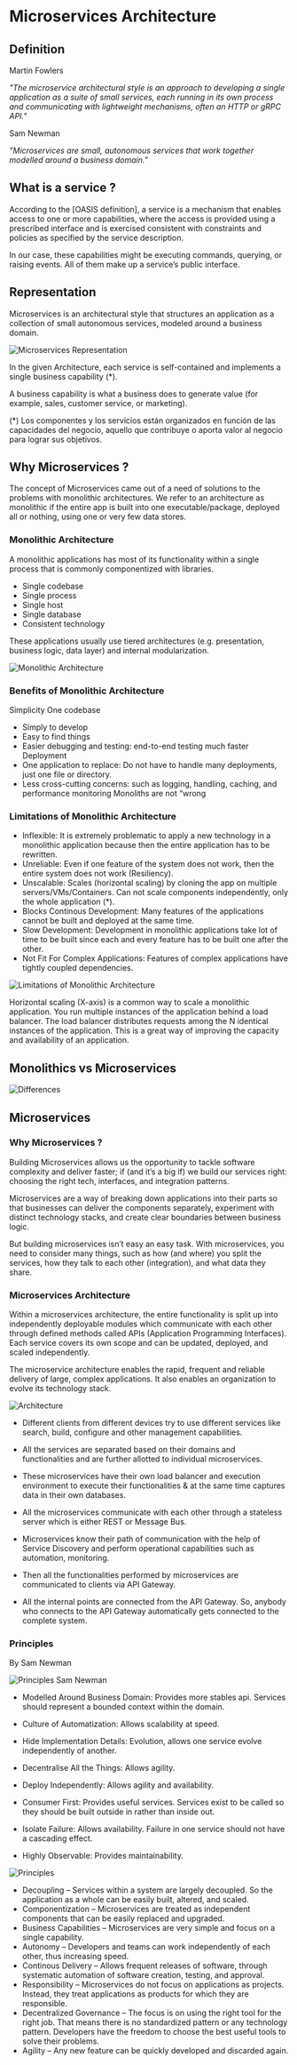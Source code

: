 
# Microservices Architecture

## Definition

Martin Fowlers

*"The microservice architectural style is an approach to developing a single application as a suite of small services, each running in its own process and communicating with lightweight mechanisms, often an HTTP or gRPC API."*

Sam Newman

*"Microservices are small, autonomous services that work together modelled around a business domain."*

## What is a service ?

According to the [OASIS definition], a service is a mechanism that enables access to one or more capabilities, where the access is provided using a prescribed interface and is exercised consistent with constraints and policies as specified by the service description. 

In our case, these capabilities might be executing commands, querying, or raising events. All of them make up a service’s public interface.

## Representation

Microservices is an architectural style that structures an application as a collection of small autonomous services, modeled around a business domain.

![Microservices Representation](img/fig-01.png?raw=true "Microservices Representation")

In the given Architecture, each service is self-contained and implements a single business capability (*).

A business capability is what a business does to generate value (for example, sales, customer service, or marketing).

(*) Los componentes y los servicios están organizados en función de las capacidades del negocio, aquello que contribuye o aporta valor al negocio para lograr sus objetivos.

## Why Microservices ?

The concept of Microservices came out of a need of solutions to the problems with monolithic architectures. We refer to an architecture as monolithic if the entire app is built into one executable/package, deployed all or nothing, using one or very few data stores. 


### Monolithic Architecture

A monolithic applications has most of its functionality within a single process that is commonly componentized with libraries.

- Single codebase
- Single process
- Single host
- Single database
- Consistent technology

These applications usually use tiered architectures (e.g. presentation, business logic, data layer) and internal modularization.

![Monolithic Architecture](img/fig-02.jpg?raw=true "Monolithic Architecture")


### Benefits of Monolithic Architecture

Simplicity
One codebase
- Simply to develop
- Easy to find things
- Easier debugging and testing: end-to-end testing much faster
Deployment
- One application to replace: Do not have to handle many deployments, just one file or directory.
- Less cross-cutting concerns: such as logging, handling, caching, and performance monitoring
Monoliths are not “wrong

### Limitations of Monolithic Architecture

- Inflexible: It is extremely problematic to apply a new technology in a monolithic application because then the entire application has to be rewritten.
- Unreliable: Even if one feature of the system does not work, then the entire system does not work (Resiliency).
- Unscalable: Scales (horizontal scaling) by cloning the app on multiple servers/VMs/Containers. Can not scale components independently, only the whole application (*).
- Blocks Continous Development: Many features of the applications cannot be built and deployed at the same time.
- Slow Development: Development in monolithic applications take lot of time to be built since each and every feature has to be built one after the other.
- Not Fit For Complex Applications: Features of complex applications have tightly coupled dependencies.


![Limitations of Monolithic Architecture](img/fig-03.png?raw=true "Limitations of Monolithic Architecture")

Horizontal scaling (X-axis) is a common way to scale a monolithic application. You run multiple instances of the application behind a load balancer. The load balancer distributes requests among the N identical instances of the application. This is a great way of improving the capacity and availability of an application.


## Monolithics vs Microservices

![Differences](img/fig-04.jpg?raw=true "Differences between Monolithics and Microservices Architectures")

## Microservices

### Why Microservices ?

Building Microservices allows us the opportunity to tackle software complexity and deliver faster; if (and it’s a big if) we build our services right: choosing the right tech, interfaces, and integration patterns.

Microservices are a way of breaking down applications into their parts so that businesses can deliver the components separately, experiment with distinct technology stacks, and create clear boundaries between business logic.

But building microservices isn’t easy an easy task. With microservices, you need to consider many things, such as how (and where) you split the services, how they talk to each other (integration), and what data they share.

### Microservices Architecture

Within a microservices architecture, the entire functionality is split up into independently deployable modules which communicate with each other through defined methods called APIs (Application Programming Interfaces). Each service covers its own scope and can be updated, deployed, and scaled independently.

The microservice architecture enables the rapid, frequent and reliable delivery of large, complex applications. It also enables an organization to evolve its technology stack.

![Architecture](img/fig-05.png?raw=true "Architecture")

- Different clients from different devices try to use different services like search, build, configure and other management capabilities.

- All the services are separated based on their domains and functionalities and  are further allotted to individual microservices.

- These microservices have their own load balancer and execution environment to execute their functionalities & at the same time captures data in their own databases.

- All the microservices communicate with each other through a stateless server which is either REST or Message Bus.

- Microservices know their path of communication with the help of Service Discovery and perform operational capabilities such as automation, monitoring.

- Then all the functionalities performed by microservices are communicated to clients via API Gateway.

- All the internal points are connected from the API Gateway. So, anybody who connects to the API Gateway automatically gets connected to the complete system.

### Principles

By Sam Newman

![Principles Sam Newman](img/fig-06.png?raw=true "Principles Sam Newman")

- Modelled Around Business Domain: Provides more stables api. Services should represent a bounded context within the domain.

- Culture of Automatization: Allows scalability at speed.
- Hide Implementation Details: Evolution, allows one service evolve independently of another.
- Decentralise All the Things: Allows agility.
- Deploy Independently: Allows agility and availability.
- Consumer First: Provides useful services. Services exist to be called so they should be built outside in rather than inside out.
- Isolate Failure: Allows availability. Failure in one service should not have a cascading effect.
- Highly Observable: Provides maintainability.


![Principles](img/fig-06-b.png?raw=true "Principles")

- Decoupling – Services within a system are largely decoupled. So the application as a whole can be easily built, altered, and scaled.
- Componentization – Microservices are treated as independent components that can be easily replaced and upgraded.
- Business Capabilities – Microservices are very simple and focus on a single capability.
- Autonomy – Developers and teams can work independently of each other, thus increasing speed.
- Continous Delivery – Allows frequent releases of software, through systematic automation of software creation, testing, and approval.
- Responsibility – Microservices do not focus on applications as projects. Instead, they treat applications as products for which they are responsible.
- Decentralized Governance – The focus is on using the right tool for the right job. That means there is no standardized pattern or any technology pattern. Developers have the freedom to choose the best useful tools to solve their problems.
- Agility – Any new feature can be quickly developed and discarded again.



